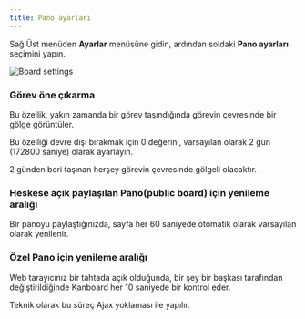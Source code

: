 ```yaml
---
title: Pano ayarları
---
```


Sağ Üst menüden **Ayarlar** menüsüne gidin, ardından soldaki **Pano ayarları** seçimini yapın.

![Board settings](/images/v1/board-settings.png)

### Görev öne çıkarma

Bu özellik, yakın zamanda bir görev taşındığında görevin çevresinde bir gölge görüntüler.

Bu özelliği devre dışı bırakmak için 0 değerini, varsayılan olarak 2 gün (172800 saniye) olarak ayarlayın.

2 günden beri taşınan herşey görevin çevresinde gölgeli olacaktır.

### Heskese açık paylaşılan Pano(public board) için yenileme aralığı

Bir panoyu paylaştığınızda, sayfa her 60 saniyede otomatik olarak varsayılan olarak yenilenir.

### Özel Pano için yenileme aralığı

Web tarayıcınız bir tahtada açık olduğunda, bir şey bir başkası tarafından değiştirildiğinde Kanboard her 10 saniyede bir kontrol eder.

Teknik olarak bu süreç Ajax yoklaması ile yapılır.
